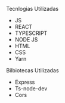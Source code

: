 Tecnlogias Utilizadas
- JS
- REACT
- TYPESCRIPT
- NODE JS
- HTML
- CSS
- Yarn

Bilbiotecas Utilizadas
- Express 
- Ts-node-dev
- Cors